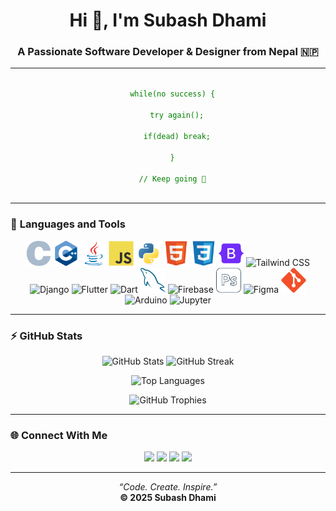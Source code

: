 <h1 align="center">Hi 👋, I'm Subash Dhami</h1>
<h3 align="center">A Passionate Software Developer & Designer from Nepal 🇳🇵</h3>

---

<p align="center" style="color:green;">
  <code>
  while(no success) {<br>
  &nbsp;&nbsp;try again();<br>
  &nbsp;&nbsp;if(dead) break;<br>
  }<br>
  // Keep going 💪
  </code>
</p>

---

### 🚀 **Languages and Tools**

<p align="center">
  <img src="https://raw.githubusercontent.com/devicons/devicon/master/icons/c/c-original.svg" alt="C" width="40" height="40"/>
  <img src="https://raw.githubusercontent.com/devicons/devicon/master/icons/cplusplus/cplusplus-original.svg" alt="C++" width="40" height="40"/>
  <img src="https://raw.githubusercontent.com/devicons/devicon/master/icons/java/java-original.svg" alt="Java" width="40" height="40"/>
  <img src="https://raw.githubusercontent.com/devicons/devicon/master/icons/javascript/javascript-original.svg" alt="JavaScript" width="40" height="40"/>
  <img src="https://raw.githubusercontent.com/devicons/devicon/master/icons/python/python-original.svg" alt="Python" width="40" height="40"/>
  <img src="https://raw.githubusercontent.com/devicons/devicon/master/icons/html5/html5-original.svg" alt="HTML5" width="40" height="40"/>
  <img src="https://raw.githubusercontent.com/devicons/devicon/master/icons/css3/css3-original.svg" alt="CSS3" width="40" height="40"/>
  <img src="https://raw.githubusercontent.com/devicons/devicon/master/icons/bootstrap/bootstrap-plain.svg" alt="Bootstrap" width="40" height="40"/>
  <img src="https://www.vectorlogo.zone/logos/tailwindcss/tailwindcss-icon.svg" alt="Tailwind CSS" width="40" height="40"/>
  <img src="https://cdn.worldvectorlogo.com/logos/django.svg" alt="Django" width="40" height="40"/>
  <img src="https://www.vectorlogo.zone/logos/flutterio/flutterio-icon.svg" alt="Flutter" width="40" height="40"/>
  <img src="https://www.vectorlogo.zone/logos/dartlang/dartlang-icon.svg" alt="Dart" width="40" height="40"/>
  <img src="https://raw.githubusercontent.com/devicons/devicon/master/icons/mysql/mysql-original.svg" alt="MySQL" width="40" height="40"/>
  <img src="https://www.vectorlogo.zone/logos/firebase/firebase-icon.svg" alt="Firebase" width="40" height="40"/>
  <img src="https://raw.githubusercontent.com/devicons/devicon/master/icons/photoshop/photoshop-line.svg" alt="Photoshop" width="40" height="40"/>
  <img src="https://www.vectorlogo.zone/logos/figma/figma-icon.svg" alt="Figma" width="40" height="40"/>
  <img src="https://raw.githubusercontent.com/devicons/devicon/master/icons/git/git-original.svg" alt="Git" width="40" height="40"/>
  <img src="https://cdn.worldvectorlogo.com/logos/arduino-1.svg" alt="Arduino" width="40" height="40"/>
  <img src="https://upload.wikimedia.org/wikipedia/commons/3/38/Jupyter_logo.svg" alt="Jupyter" width="40" height="40"/>
</p>

---

### ⚡ **GitHub Stats**

<p align="center">
  <img src="https://github-readme-stats.vercel.app/api?username=gitsubash44&show_icons=true&theme=tokyonight" alt="GitHub Stats" height="165"/>
  <img src="https://github-readme-streak-stats.herokuapp.com/?user=gitsubash44&theme=tokyonight" alt="GitHub Streak" height="165"/>
</p>

<p align="center">
  <img src="https://github-readme-stats.vercel.app/api/top-langs/?username=gitsubash44&layout=compact&theme=tokyonight" alt="Top Languages" />
</p>

<p align="center">
  <img src="https://github-profile-trophy.vercel.app/?username=gitsubash44&theme=tokyonight&margin-w=10&margin-h=10" alt="GitHub Trophies" />
</p>

---

### 🌐 **Connect With Me**

<p align="center">
  <a href="https://x.com/SubashDhami206" target="_blank"><img src="https://img.shields.io/badge/X-%230f1419?style=for-the-badge&logo=x&logoColor=white"/></a>
  <a href="https://www.linkedin.com/in/subash-dhami-13417b250/" target="_blank"><img src="https://img.shields.io/badge/LinkedIn-%230a66c2?style=for-the-badge&logo=linkedin&logoColor=white"/></a>
  <a href="https://www.facebook.com/subash.dhami.522/" target="_blank"><img src="https://img.shields.io/badge/Facebook-%230866ff?style=for-the-badge&logo=facebook&logoColor=white"/></a>
  <a href="https://www.instagram.com/subash_.dhami/?hl=en" target="_blank"><img src="https://img.shields.io/badge/Instagram-%23E4405F?style=for-the-badge&logo=instagram&logoColor=white"/></a>
</p>

---

<p align="center">
  <i>“Code. Create. Inspire.”</i><br/>
  <b>© 2025 Subash Dhami</b>
</p>
